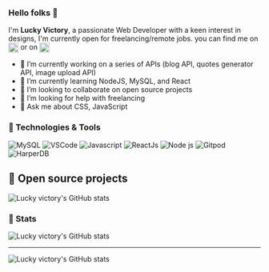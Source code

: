 ### Hello folks 👋
I'm **Lucky Victory**, a passionate Web Developer with a keen interest in designs, I'm currently open for freelancing/remote jobs. you can find me on <a href="https://twitter.com/lucky_victory1"> <img width="20" alt="Twitter" align="center" src="https://cdn.jsdelivr.net/gh/devicons/devicon/icons/twitter/twitter-original.svg"/></a> or on <a href="https://www.linkedin.com/in/lucky-victory-success-42719b1a5"> <img align="center" alt="linkedIn" src="https://cdn.jsdelivr.net/gh/devicons/devicon/icons/linkedin/linkedin-original.svg" width="20" /></a>
</a>
- 🔭 I’m currently working on a series of APIs (blog API, quotes generator API, image upload API)
- 🌱 I’m currently learning NodeJS, MySQL, and React
- 👯 I’m looking to collaborate on open source projects
- 🤔 I’m looking for help with freelancing
- 💬 Ask me about CSS, JavaScript 


### 🔧 Technologies & Tools 
![MySQL](https://img.shields.io/badge/Tool-MySQL-blue)
![VSCode](https://img.shields.io/badge/Editor-VScode-blue)
![Javascript](https://img.shields.io/badge/Code-Javascript-blue)
![ReactJs](https://img.shields.io/badge/Code-React-blue)
![Node js](https://img.shields.io/static/v1?style=flat&label=Tool&message=HarperDB&color=blue&&logoColor=whit)
![Gitpod](https://img.shields.io/static/v1?style=flat&label=Editor&message=Gitpod&color=blue&&logoColor=white&logo=gitpod)
![HarperDB](https://img.shields.io/static/v1?style=flat&label=Tool&message=HarperDB&color=blue&&logoColor=white)

## 📌 Open source projects
![Lucky victory's GitHub stats](https://github-readme-stats.vercel.app/api/pin?username=lucky-victory&theme=radical&repo=harpee)

### 🎯 Stats
![Lucky victory's GitHub stats](https://github-readme-stats.vercel.app/api?username=lucky-victory&theme=radical)
___
![Lucky victory's GitHub stats](https://github-readme-stats.vercel.app/api/top-langs?username=lucky-victory&theme=radical&layout=compact)
